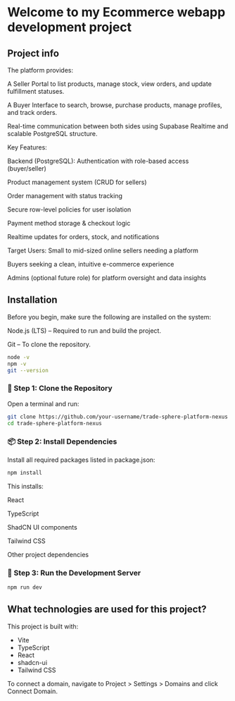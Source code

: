 # Welcome to my Ecommerce webapp development project

## Project info

The platform provides:

A Seller Portal to list products, manage stock, view orders, and update fulfillment statuses.

A Buyer Interface to search, browse, purchase products, manage profiles, and track orders.

Real-time communication between both sides using Supabase Realtime and scalable PostgreSQL structure.

Key Features:

Backend (PostgreSQL):
Authentication with role-based access (buyer/seller)

Product management system (CRUD for sellers)

Order management with status tracking

Secure row-level policies for user isolation

Payment method storage & checkout logic

Realtime updates for orders, stock, and notifications

Target Users:
Small to mid-sized online sellers needing a platform

Buyers seeking a clean, intuitive e-commerce experience

Admins (optional future role) for platform oversight and data insights


## Installation

Before you begin, make sure the following are installed on the system:

Node.js (LTS) – Required to run and build the project.

Git – To clone the repository.

```sh
node -v
npm -v
git --version
```

### 📁 Step 1: Clone the Repository

Open a terminal and run:
```sh
git clone https://github.com/your-username/trade-sphere-platform-nexus
cd trade-sphere-platform-nexus
```

### 📦 Step 2: Install Dependencies
Install all required packages listed in package.json:

```sh
npm install
```

This installs:

React

TypeScript

ShadCN UI components

Tailwind CSS

Other project dependencies

### 🧪 Step 3: Run the Development Server

```sh
npm run dev
```



## What technologies are used for this project?

This project is built with:

- Vite
- TypeScript
- React
- shadcn-ui
- Tailwind CSS


To connect a domain, navigate to Project > Settings > Domains and click Connect Domain.

